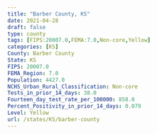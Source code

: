 ```yaml
---
title: "Barber County, KS"
date: 2021-04-28
draft: false
type: county
tags: [FIPS:20007.0,FEMA:7.0,Non-core,Yellow]
categories: [KS]
County: Barber County
State: KS
FIPS: 20007.0
FEMA_Region: 7.0
Population: 4427.0
NCHS_Urban_Rural_Classification: Non-core
Tests_in_prior_14_days: 38.0
Fourteen_day_test_rate_per_100000: 858.0
Percent_Positivity_in_prior_14_days: 0.079
Level: Yellow
url: /states/KS/barber-county
---
```



